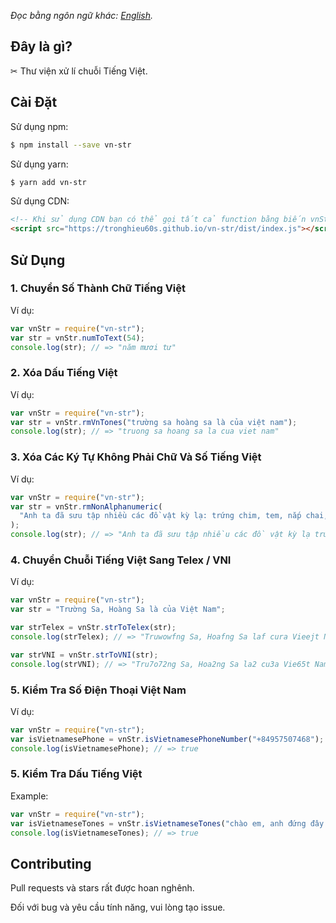 *Đọc bằng ngôn ngữ khác: [English](README.md).*

## Đây là gì?

✂ Thư viện xử lí chuỗi Tiếng Việt.

## Cài Đặt

Sử dụng npm:

```bash
$ npm install --save vn-str
```

Sử dụng yarn:

```bash
$ yarn add vn-str
```

Sử dụng CDN:

```html
<!-- Khi sử dụng CDN bạn có thể gọi tất cả function bằng biến vnStr. -->
<script src="https://tronghieu60s.github.io/vn-str/dist/index.js"></script>
```

## Sử Dụng

### 1. Chuyển Số Thành Chữ Tiếng Việt

Ví dụ:

```js
var vnStr = require("vn-str");
var str = vnStr.numToText(54);
console.log(str); // => "năm mươi tư"
```

### 2. Xóa Dấu Tiếng Việt

Ví dụ:

```js
var vnStr = require("vn-str");
var str = vnStr.rmVnTones("trường sa hoàng sa là của việt nam");
console.log(str); // => "truong sa hoang sa la cua viet nam"
```

### 3. Xóa Các Ký Tự Không Phải Chữ Và Số Tiếng Việt

Ví dụ:

```js
var vnStr = require("vn-str");
var str = vnStr.rmNonAlphanumeric(
  "Anh ta đã sưu tập nhiều các đồ vật kỳ lạ: trứng chim, tem, nắp chai, dây và cúc áo."
);
console.log(str); // => "Anh ta đã sưu tập nhiều các đồ vật kỳ lạ trứng chim tem nắp chai dây và cúc áo"
```

### 4. Chuyển Chuỗi Tiếng Việt Sang Telex / VNI

Ví dụ:

```js
var vnStr = require("vn-str");
var str = "Trường Sa, Hoàng Sa là của Việt Nam";

var strTelex = vnStr.strToTelex(str);
console.log(strTelex); // => "Truwowfng Sa, Hoafng Sa laf cura Vieejt Nam"

var strVNI = vnStr.strToVNI(str);
console.log(strVNI); // => "Tru7o72ng Sa, Hoa2ng Sa la2 cu3a Vie65t Nam"
```

### 5. Kiểm Tra Số Điện Thoại Việt Nam

Ví dụ:

```js
var vnStr = require("vn-str");
var isVietnamesePhone = vnStr.isVietnamesePhoneNumber("+84957507468");
console.log(isVietnamesePhone); // => true
```

### 5. Kiểm Tra Dấu Tiếng Việt

Example:

```js
var vnStr = require("vn-str");
var isVietnameseTones = vnStr.isVietnameseTones("chào em, anh đứng đây từ chiều");
console.log(isVietnameseTones); // => true
```

## Contributing

Pull requests và stars rất được hoan nghênh.

Đối với bug và yêu cầu tính năng, vui lòng tạo issue.
